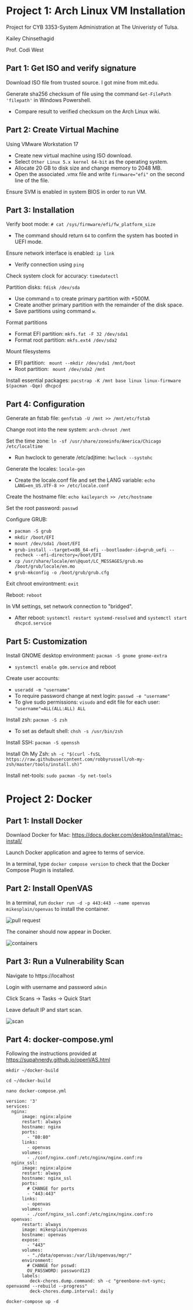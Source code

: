 # Project 1: Arch Linux VM Installation

Project for CYB 3353-System Administration at The Univeristy of Tulsa.

Kailey Chinsethagid

Prof. Codi West

## Part 1: Get ISO and verify signature

Download ISO file from trusted source. I got mine from mit.edu.

Generate sha256 checksum of file using the command `Get-FilePath 'filepath'` in Windows Powershell.

- Compare result to verified checksum on the Arch Linux wiki.

## Part 2: Create Virtual Machine

Using VMware Workstation 17

- Create new virtual machine using ISO download.
- Select `Other Linux 5.x kernel 64-bit` as the operating system.
- Allocate 20 GB to disk size and change memory to 2048 MB.
- Open the associated .vmx file and write `firmware="efi"` on the second line of the file.

Ensure SVM is enabled in system BIOS in order to run VM.

## Part 3: Installation

Verify boot mode: `# cat /sys/firmware/efi/fw_platform_size`

- The command should return `64` to confirm the system has booted in UEFI mode.

Ensure network interface is enabled: `ip link`

- Verify connection using `ping`

Check system clock for accuracy: `timedatectl`

Partition disks: `fdisk /dev/sda`

- Use command `n` to create primary partition with +500M.
- Create another primary partition with the remainder of the disk space.
- Save partitions using command `w`.

Format partitions

- Format EFI partition: `mkfs.fat -F 32 /dev/sda1`
- Format root partition: `mkfs.ext4 /dev/sda2`

Mount filesystems

- EFI partition: ` mount --mkdir /dev/sda1 /mnt/boot`
- Root partition: ` mount /dev/sda2 /mnt`

Install essential packages: `pacstrap -K /mnt base linux linux-firmware $(pacman -Qqe) dhcpcd`




## Part 4: Configuration

Generate an fstab file: `genfstab -U /mnt >> /mnt/etc/fstab`

Change root into the new system: `arch-chroot /mnt`

Set the time zone: `ln -sf /usr/share/zoneinfo/America/Chicago /etc/localtime`

- Run hwclock to generate /etc/adjtime: `hwclock --systohc`

Generate the locales: `locale-gen`

- Create the locale.conf file and set the LANG variable: `echo LANG=en_US.UTF-8 >> /etc/locale.conf`

Create the hostname file: `echo kaileyarch >> /etc/hostname`

Set the root password: `passwd`

Configure GRUB:

- `pacman -S grub`
- `mkdir /boot/EFI`
- `mount /dev/sda1 /boot/EFI`
- `grub-install --target=x86_64-efi --bootloader-id=grub_uefi --recheck --efi-directory=/boot/EFI`
- `cp /usr/share/locale/en\@quot/LC_MESSAGES/grub.mo /boot/grub/locale/en.mo`
- `grub-mkconfig -o /boot/grub/grub.cfg`

Exit chroot environtment: `exit`

Reboot: `reboot`

In VM settings, set network connection to "bridged".

- After reboot: `systemctl restart systemd-resolved` and `systemctl start dhcpcd.service`

## Part 5: Customization

Install GNOME desktop environment: `pacman -S gnome gnome-extra`

- `systemctl enable gdm.service` and reboot

Create user accounts:

- `useradd -m "username"`
- To require password change at next login: `passwd -e "username"`
- To give sudo permissions: `visudo` and edit file for each user: `"username"=ALL(ALL:ALL) ALL`

Install zsh: `pacman -S zsh`

- To set as default shell: `chsh -s /usr/bin/zsh`

Install SSH: `pacman -S openssh`

Install Oh My Zsh: `sh -c "$(curl -fsSL https://raw.githubusercontent.com/robbyrussell/oh-my-zsh/master/tools/install.sh)"`

Install net-tools: `sudo pacman -Sy net-tools`




# Project 2: Docker

## Part 1: Install Docker

Downlaod Docker for Mac: https://docs.docker.com/desktop/install/mac-install/

Launch Docker application and agree to terms of service.

In a terminal, type `docker compose version` to check that the Docker Compose Plugin is installed.

## Part 2: Install OpenVAS

In a terminal, run `docker run -d -p 443:443 --name openvas mikesplain/openvas` to install the container.

![pull request](openvaspull.png)

The conainer should now appear in Docker.

![containers](containers.png)

## Part 3: Run a Vulnerability Scan

Navigate to https://localhost

Login with username and password `admin`

Click Scans -> Tasks -> Quick Start

Leave default IP and start scan.

![scan](gbscan.png)

## Part 4: docker-compose.yml

Following the instructions provided at https://supahnerdy.github.io/openVAS.html

`mkdir ~/docker-build`

`cd ~/docker-build`

`nano docker-compose.yml`

```
version: '3'
services:
  nginx:
      image: nginx:alpine
      restart: always
      hostname: nginx
      ports:
        - "80:80"
      links:
        - openvas
      volumes:
        - ./conf/nginx.conf:/etc/nginx/nginx.conf:ro
  nginx_ssl:
      image: nginx:alpine
      restart: always
      hostname: nginx_ssl
      ports:
        # CHANGE for ports
        - "443:443"
      links:
        - openvas
      volumes:
        - ./conf/nginx_ssl.conf:/etc/nginx/nginx.conf:ro
  openvas:
      restart: always
      image: mikesplain/openvas
      hostname: openvas
      expose:
        - "443"
      volumes:
        - "./data/openvas:/var/lib/openvas/mgr/"
      environment:
        # CHANGE for psswd:
        OV_PASSWORD: password123
      labels:
         deck-chores.dump.command: sh -c "greenbone-nvt-sync; openvasmd --rebuild --progress"
         deck-chores.dump.interval: daily
```

`docker-compose up -d`
